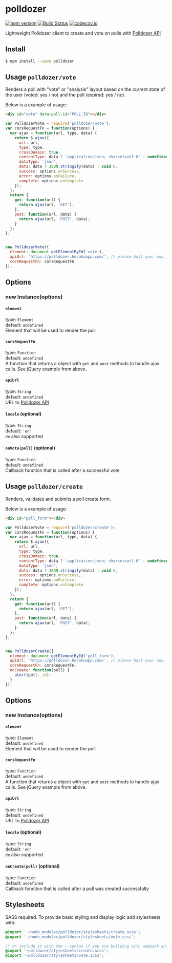 # polldozer
[![npm version](https://badge.fury.io/js/polldozer.svg)](https://www.npmjs.com/package/polldozer) [![Build Status](https://travis-ci.org/antpaw/polldozer.svg?branch=master)](https://travis-ci.org/antpaw/polldozer) [![codecov.io](https://codecov.io/github/antpaw/polldozer/coverage.svg?branch=master)](https://codecov.io/github/antpaw/polldozer?branch=master)

Lightweight Polldozer client to create and vote on polls with [Polldozer API](https://github.com/antpaw/polldozer-api)

## Install

```bash
$ npm install --save polldozer
```

## Usage `polldozer/vote`

Renders a poll with "vote" or "analysis" layout based on the current state of the user (voted: yes / no) and the poll (expired: yes / no).

Below is a example of usage:

```html
<div id="vote" data-poll-id="POLL_ID"></div>
```

```javascript
var PolldozerVote = require('polldozer/vote');
var corsRequestFn = function(options) {
  var ajax = function(url, type, data) {
    return $.ajax({
      url: url,
      type: type,
      crossDomain: true,
      contentType: data ? 'application/json; charset=utf-8' : undefined,
      dataType: 'json',
      data: data ? JSON.stringify(data) : void 0,
      success: options.onSuccess,
      error: options.onFailure,
      complete: options.onComplete
    });
  };
  return {
    get: function(url) {
      return ajax(url, 'GET');
    },
    post: function(url, data) {
      return ajax(url, 'POST', data);
    }
  };
};


new PolldozerVote({
  element: document.getElementById('vote'),
  apiUrl: 'https://polldozer.herokuapp.com/', // please host your own, this is a slow free tier heroku app
  corsRequestFn: corsRequestFn
});
```

## Options


### new Instance(options)

#### `element`
type: `Element`  
default: `undefined`  
Element that will be used to render the poll

#### `corsRequestFn`
type: `Function`  
default: `undefined`  
A function that returns a object with `get` and `post` methods to handle ajax calls. See jQuery example from above.

#### `apiUrl`
type: `String`  
default: `undefined`  
URL to [Polldozer API](https://github.com/antpaw/polldozer-api)

#### `locale` (optional)
type: `String`  
default: `'en'`  
`de` also supported


#### `onVote(poll)` (optional)
type: `Function`  
default: `undefined`  
Callback function that is called after a successful vote





## Usage `polldozer/create`

Renders, validates and submits a poll create form.

Below is a example of usage:

```html
<div id="poll_form"></div>
```

```javascript
var PolldozerVote = require('polldozer/create');
var corsRequestFn = function(options) {
  var ajax = function(url, type, data) {
    return $.ajax({
      url: url,
      type: type,
      crossDomain: true,
      contentType: data ? 'application/json; charset=utf-8' : undefined,
      dataType: 'json',
      data: data ? JSON.stringify(data) : void 0,
      success: options.onSuccess,
      error: options.onFailure,
      complete: options.onComplete
    });
  };
  return {
    get: function(url) {
      return ajax(url, 'GET');
    },
    post: function(url, data) {
      return ajax(url, 'POST', data);
    }
  };
};


new PolldozerCreate({
  element: document.getElementById('poll_form'),
  apiUrl: 'https://polldozer.herokuapp.com/', // please host your own, this is a slow free tier heroku app
  corsRequestFn: corsRequestFn,
  onCreate: function(poll) {
    alert(poll._id);
  }
});
```

## Options


### new Instance(options)

#### `element`
type: `Element`  
default: `undefined`  
Element that will be used to render the poll

#### `corsRequestFn`
type: `Function`  
default: `undefined`  
A function that returns a object with `get` and `post` methods to handle ajax calls. See jQuery example from above.

#### `apiUrl`
type: `String`  
default: `undefined`  
URL to [Polldozer API](https://github.com/antpaw/polldozer-api)

#### `locale` (optional)
type: `String`  
default: `'en'`  
`de` also supported

#### `onCreate(poll)` (optional)
type: `Function`  
default: `undefined`  
Callback function that is called after a poll was created successfully


## Stylesheets

SASS required. To provide basic styling and display logic add stylesheets with:

```css
@import './node_modules/polldozer/stylesheets/create.scss';
@import './node_modules/polldozer/stylesheets/vote.scss';

/* or include it with the ~ syntax if you are building with webpack and sass-loader */
@import '~polldozer/stylesheets/create.scss';
@import '~polldozer/stylesheets/vote.scss';
```
